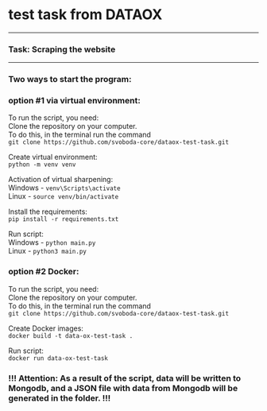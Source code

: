 # test task from DATAOX
---
### Task: Scraping the website
---
### Two ways to start the program:

### option #1 via virtual environment:<br>
To run the script, you need:<br>
Clone the repository on your computer.<br>
To do this, in the terminal run the command <br>
`git clone https://github.com/svoboda-core/dataox-test-task.git`

Create virtual environment:<br>
`python -m venv venv`

Activation of virtual sharpening:<br>
Windows - `venv\Scripts\activate`<br>
Linux - `source venv/bin/activate`

Install the requirements:<br>
`pip install -r requirements.txt`<br>

Run script:<br>
Windows - `python main.py`<br>
Linux - `python3 main.py`

### option #2 Docker:
To run the script, you need: <br>
Clone the repository on your computer.<br>
To do this, in the terminal run the command<br>
`git clone https://github.com/svoboda-core/dataox-test-task.git`

Create Docker images:<br>
`docker build -t data-ox-test-task .`

Run script:<br>
`docker run data-ox-test-task`


### !!! Attention: As a result of the script, data will be written to Mongodb, and a JSON file with data from Mongodb will be generated in the folder. !!!